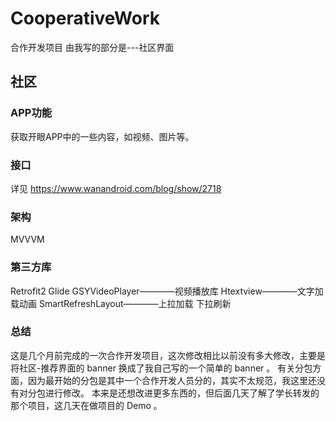 # CooperativeWork
合作开发项目
由我写的部分是---社区界面
## 社区

### APP功能
获取开眼APP中的一些内容，如视频、图片等。

### 接口
详见 https://www.wanandroid.com/blog/show/2718

### 架构
MVVVM

### 第三方库
Retrofit2
Glide
GSYVideoPlayer————视频播放库 
Htextview————文字加载动画
SmartRefreshLayout————上拉加载 下拉刷新
### 总结
这是几个月前完成的一次合作开发项目，这次修改相比以前没有多大修改，主要是将社区-推荐界面的 banner 换成了我自己写的一个简单的 banner 。
有关分包方面，因为最开始的分包是其中一个合作开发人员分的，其实不太规范，我这里还没有对分包进行修改。
本来是还想改进更多东西的，但后面几天了解了学长转发的那个项目，这几天在做项目的 Demo 。 
